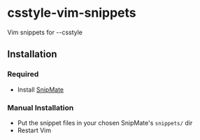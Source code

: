 # csstyle-vim-snippets
Vim snippets for --csstyle

## Installation

### Required
* Install [SnipMate](http://www.vim.org/scripts/script.php?script_id=2540)

### Manual Installation
* Put the snippet files in your chosen SnipMate's `snippets/` dir
* Restart Vim
